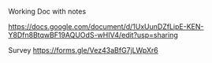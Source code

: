 Working Doc with notes

https://docs.google.com/document/d/1UxUunDZfLipE-KEN-Y8Dfn8BtqwBF19AQUOdS-wHIV4/edit?usp=sharing

Survey
https://forms.gle/Vez43aBfG7jLWpXr6
